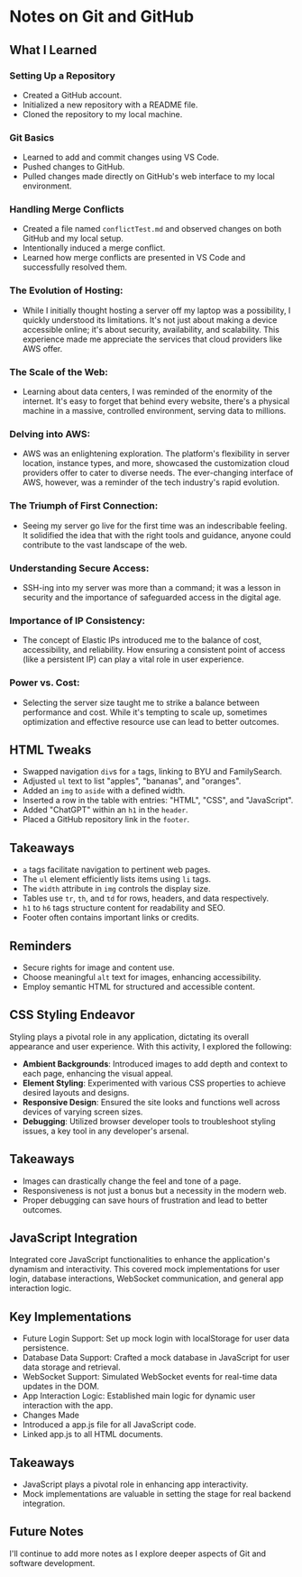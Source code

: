 # Notes on Git and GitHub

## What I Learned

### Setting Up a Repository
- Created a GitHub account.
- Initialized a new repository with a README file.
- Cloned the repository to my local machine.

### Git Basics
- Learned to add and commit changes using VS Code.
- Pushed changes to GitHub.
- Pulled changes made directly on GitHub's web interface to my local environment.

### Handling Merge Conflicts
- Created a file named `conflictTest.md` and observed changes on both GitHub and my local setup.
- Intentionally induced a merge conflict.
- Learned how merge conflicts are presented in VS Code and successfully resolved them.

### The Evolution of Hosting:
- While I initially thought hosting a server off my laptop was a possibility, I quickly understood its limitations. It's not just about making a device accessible online; it's about security, availability, and scalability. This experience made me appreciate the services that cloud providers like AWS offer.

### The Scale of the Web:
- Learning about data centers, I was reminded of the enormity of the internet. It's easy to forget that behind every website, there's a physical machine in a massive, controlled environment, serving data to millions.

### Delving into AWS:
- AWS was an enlightening exploration. The platform's flexibility in server location, instance types, and more, showcased the customization cloud providers offer to cater to diverse needs. The ever-changing interface of AWS, however, was a reminder of the tech industry's rapid evolution.

### The Triumph of First Connection:
- Seeing my server go live for the first time was an indescribable feeling. It solidified the idea that with the right tools and guidance, anyone could contribute to the vast landscape of the web.

### Understanding Secure Access:
- SSH-ing into my server was more than a command; it was a lesson in security and the importance of safeguarded access in the digital age.

### Importance of IP Consistency:
- The concept of Elastic IPs introduced me to the balance of cost, accessibility, and reliability. How ensuring a consistent point of access (like a persistent IP) can play a vital role in user experience.

### Power vs. Cost:
- Selecting the server size taught me to strike a balance between performance and cost. While it's tempting to scale up, sometimes optimization and effective resource use can lead to better outcomes.

## HTML Tweaks

- Swapped navigation `div`s for `a` tags, linking to BYU and FamilySearch.
- Adjusted `ul` text to list "apples", "bananas", and "oranges".
- Added an `img` to `aside` with a defined width.
- Inserted a row in the table with entries: "HTML", "CSS", and "JavaScript".
- Added "ChatGPT" within an `h1` in the `header`.
- Placed a GitHub repository link in the `footer`.

## Takeaways

- `a` tags facilitate navigation to pertinent web pages.
- The `ul` element efficiently lists items using `li` tags.
- The `width` attribute in `img` controls the display size.
- Tables use `tr`, `th`, and `td` for rows, headers, and data respectively.
- `h1` to `h6` tags structure content for readability and SEO.
- Footer often contains important links or credits.

## Reminders

- Secure rights for image and content use.
- Choose meaningful `alt` text for images, enhancing accessibility.
- Employ semantic HTML for structured and accessible content.

## CSS Styling Endeavor
Styling plays a pivotal role in any application, dictating its overall appearance and user experience. With this activity, I explored the following:

- **Ambient Backgrounds**: Introduced images to add depth and context to each page, enhancing the visual appeal.
- **Element Styling**: Experimented with various CSS properties to achieve desired layouts and designs.
- **Responsive Design**: Ensured the site looks and functions well across devices of varying screen sizes.
- **Debugging**: Utilized browser developer tools to troubleshoot styling issues, a key tool in any developer's arsenal.

## Takeaways
- Images can drastically change the feel and tone of a page.
- Responsiveness is not just a bonus but a necessity in the modern web.
- Proper debugging can save hours of frustration and lead to better outcomes.

## JavaScript Integration
Integrated core JavaScript functionalities to enhance the application's dynamism and interactivity. This covered mock implementations for user login, database interactions, WebSocket communication, and general app interaction logic.

## Key Implementations
- Future Login Support: Set up mock login with localStorage for user data persistence.
- Database Data Support: Crafted a mock database in JavaScript for user data storage and retrieval.
- WebSocket Support: Simulated WebSocket events for real-time data updates in the DOM.
- App Interaction Logic: Established main logic for dynamic user interaction with the app.
- Changes Made
- Introduced a app.js file for all JavaScript code.
- Linked app.js to all HTML documents.
## Takeaways
- JavaScript plays a pivotal role in enhancing app interactivity.
- Mock implementations are valuable in setting the stage for real backend integration.


## Future Notes
I'll continue to add more notes as I explore deeper aspects of Git and software development.
